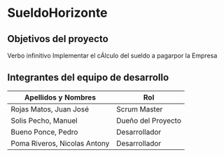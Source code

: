 # SueldoHorizonte
## Objetivos del proyecto
  Verbo infinitivo
  Implementar el cÁlculo del sueldo a pagarpor la Empresa
## Integrantes del equipo de desarrollo
| Apellidos y Nombres | Rol | 
| ------------------- | --- |
| Rojas Matos, Juan José | Scrum Master |
| Solis Pecho, Manuel | Dueño del Proyecto |
| Bueno Ponce, Pedro | Desarrollador |
| Poma Riveros, Nicolas Antony | Desarrollador |

